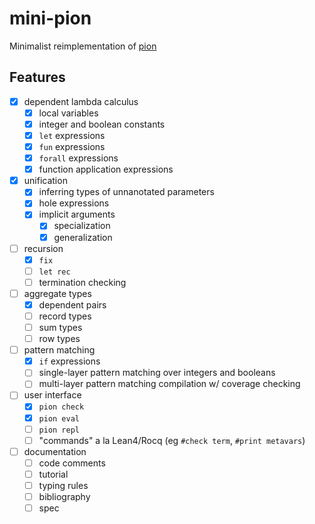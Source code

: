 # mini-pion
Minimalist reimplementation of [pion](github.com/kmeakin/pion)

## Features
* [x] dependent lambda calculus
    * [x] local variables
    * [x] integer and boolean constants
    * [x] `let` expressions
    * [x] `fun` expressions
    * [x] `forall` expressions
    * [x] function application expressions
* [x] unification
    * [x] inferring types of unnanotated parameters
    * [x] hole expressions
    * [x] implicit arguments
      * [x] specialization
      * [x] generalization

* [ ] recursion
    * [x] `fix`
    * [ ] `let rec`
    * [ ] termination checking

* [ ] aggregate types
    * [x] dependent pairs
    * [ ] record types
    * [ ] sum types
    * [ ] row types

* [ ] pattern matching
    * [x] `if` expressions
    * [ ] single-layer pattern matching over integers and booleans
    * [ ] multi-layer pattern matching compilation w/ coverage checking

* [ ] user interface
    * [x] `pion check`
    * [x] `pion eval`
    * [ ] `pion repl`
    * [ ] "commands" a la Lean4/Rocq (eg `#check term`, `#print metavars`)

* [ ] documentation
    * [ ] code comments
    * [ ] tutorial
    * [ ] typing rules
    * [ ] bibliography
    * [ ] spec
